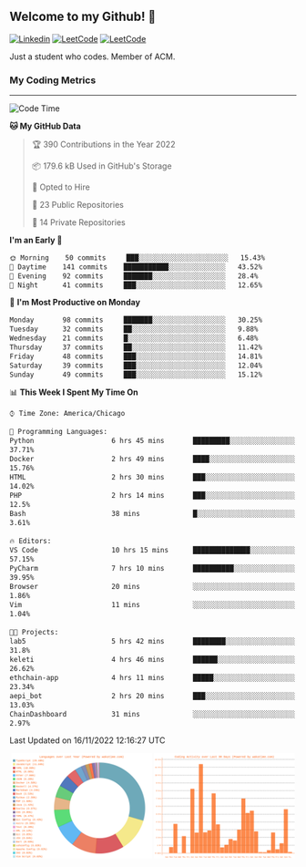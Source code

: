 ## Welcome to my Github! 👋

[![Linkedin](https://img.shields.io/badge/LinkedIn-0077B5?style=for-the-badge&logo=linkedin&logoColor=white)](https://www.linkedin.com/in/mkeleti)   [![LeetCode](https://img.shields.io/badge/-LeetCode-FFA116?style=for-the-badge&logo=LeetCode&logoColor=black)](https://leetcode.com/mkeleti/)   [![LeetCode](https://img.shields.io/badge/website-000000?style=for-the-badge&logo=About.me&logoColor=white)](https://mkeleti.com)

Just a student who codes. Member of ACM.

### My Coding Metrics

---

<!--START_SECTION:waka-->
![Code Time](http://img.shields.io/badge/Code%20Time-185%20hrs%2032%20mins-blue)

**🐱 My GitHub Data** 

> 🏆 390 Contributions in the Year 2022
 > 
> 📦 179.6 kB Used in GitHub's Storage 
 > 
> 💼 Opted to Hire
 > 
> 📜 23 Public Repositories 
 > 
> 🔑 14 Private Repositories  
 > 
**I'm an Early 🐤** 

```text
🌞 Morning    50 commits     ███░░░░░░░░░░░░░░░░░░░░░░   15.43% 
🌆 Daytime    141 commits    ███████████░░░░░░░░░░░░░░   43.52% 
🌃 Evening    92 commits     ███████░░░░░░░░░░░░░░░░░░   28.4% 
🌙 Night      41 commits     ███░░░░░░░░░░░░░░░░░░░░░░   12.65%

```
📅 **I'm Most Productive on Monday** 

```text
Monday       98 commits     ███████░░░░░░░░░░░░░░░░░░   30.25% 
Tuesday      32 commits     ██░░░░░░░░░░░░░░░░░░░░░░░   9.88% 
Wednesday    21 commits     █░░░░░░░░░░░░░░░░░░░░░░░░   6.48% 
Thursday     37 commits     ██░░░░░░░░░░░░░░░░░░░░░░░   11.42% 
Friday       48 commits     ███░░░░░░░░░░░░░░░░░░░░░░   14.81% 
Saturday     39 commits     ███░░░░░░░░░░░░░░░░░░░░░░   12.04% 
Sunday       49 commits     ███░░░░░░░░░░░░░░░░░░░░░░   15.12%

```


📊 **This Week I Spent My Time On** 

```text
⌚︎ Time Zone: America/Chicago

💬 Programming Languages: 
Python                   6 hrs 45 mins       █████████░░░░░░░░░░░░░░░░   37.71% 
Docker                   2 hrs 49 mins       ████░░░░░░░░░░░░░░░░░░░░░   15.76% 
HTML                     2 hrs 30 mins       ███░░░░░░░░░░░░░░░░░░░░░░   14.02% 
PHP                      2 hrs 14 mins       ███░░░░░░░░░░░░░░░░░░░░░░   12.5% 
Bash                     38 mins             █░░░░░░░░░░░░░░░░░░░░░░░░   3.61%

🔥 Editors: 
VS Code                  10 hrs 15 mins      ██████████████░░░░░░░░░░░   57.15% 
PyCharm                  7 hrs 10 mins       ██████████░░░░░░░░░░░░░░░   39.95% 
Browser                  20 mins             ░░░░░░░░░░░░░░░░░░░░░░░░░   1.86% 
Vim                      11 mins             ░░░░░░░░░░░░░░░░░░░░░░░░░   1.04%

🐱‍💻 Projects: 
lab5                     5 hrs 42 mins       ████████░░░░░░░░░░░░░░░░░   31.8% 
keleti                   4 hrs 46 mins       ██████░░░░░░░░░░░░░░░░░░░   26.62% 
ethchain-app             4 hrs 11 mins       █████░░░░░░░░░░░░░░░░░░░░   23.34% 
aepi_bot                 2 hrs 20 mins       ███░░░░░░░░░░░░░░░░░░░░░░   13.03% 
ChainDashboard           31 mins             ░░░░░░░░░░░░░░░░░░░░░░░░░   2.97%

```


 Last Updated on 16/11/2022 12:16:27 UTC
<!--END_SECTION:waka-->

<p align="center" >
<img width="49%" alt="My most used Languages" src="assets/waka-langs.svg"/>
<img width="49%" alt="My activity over last month" src="assets/waka-activs.svg"/>
</p>